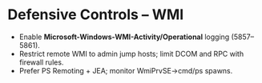 # Defensive Controls – WMI
- Enable **Microsoft-Windows-WMI-Activity/Operational** logging (5857–5861).
- Restrict remote WMI to admin jump hosts; limit DCOM and RPC with firewall rules.
- Prefer PS Remoting + JEA; monitor WmiPrvSE→cmd/ps spawns.
